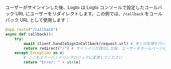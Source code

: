 ユーザーがサインインした後、Logto は Logto コンソールで設定したコールバック URL にユーザーをリダイレクトします。この例では、`/callback` をコールバック URL として使用します：

```python
@app.route("/callback")
async def callback():
    try:
        await client.handleSignInCallback(request.url) # 多くの処理を行います
        return redirect("/") # サインインが成功した後、ユーザーをホームページにリダイレクトします
    except Exception as e:
        # ここをエラーハンドリングロジックに変更してください
        return "Error: " + str(e)
```
